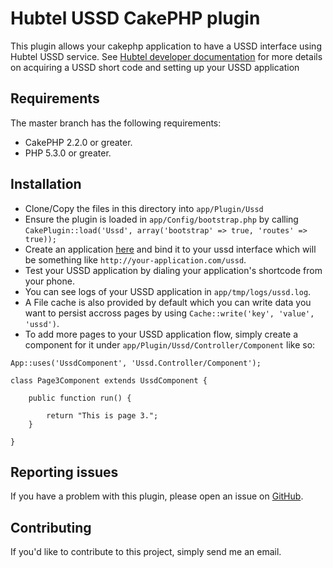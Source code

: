 # Hubtel USSD CakePHP plugin

This plugin allows your cakephp application to have a USSD interface using Hubtel USSD service. 
See [Hubtel developer documentation](https://developers.hubtel.com/documentations/ussd) for more details on acquiring a USSD short code and setting up your USSD application 

## Requirements

The master branch has the following requirements:

* CakePHP 2.2.0 or greater.
* PHP 5.3.0 or greater.

## Installation

* Clone/Copy the files in this directory into `app/Plugin/Ussd`
* Ensure the plugin is loaded in `app/Config/bootstrap.php` by calling `CakePlugin::load('Ussd', array('bootstrap' => true, 'routes' => true));`
* Create an application [here](https://unity.hubtel.com/premiumussd/applications) and bind it to your ussd interface which will be something like `http://your-application.com/ussd`.
* Test your USSD application by dialing your application's shortcode from your phone.
* You can see logs of your USSD application in `app/tmp/logs/ussd.log`.
* A File cache is also provided by default which you can write data you want to persist accross pages by using `Cache::write('key', 'value', 'ussd')`.
* To add more pages to your USSD application flow, simply create a component for it under `app/Plugin/Ussd/Controller/Component` like so:

```
App::uses('UssdComponent', 'Ussd.Controller/Component');

class Page3Component extends UssdComponent {

    public function run() {

        return "This is page 3.";
    }

}

```


## Reporting issues

If you have a problem with this plugin, please open an issue on [GitHub](https://github.com/cakephp/debug_kit/issues).

## Contributing

If you'd like to contribute to this project, simply send me an email.

